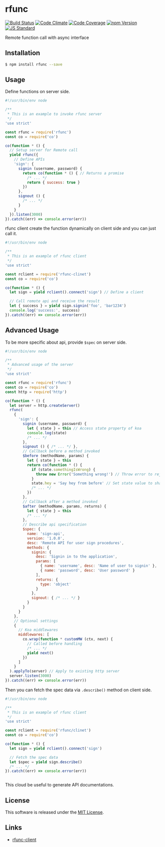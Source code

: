 rfunc
==========

<!---
This file is generated by ape-tmpl. Do not update manually.
--->

<!-- Badge Start -->
<a name="badges"></a>

[![Build Status][bd_travis_shield_url]][bd_travis_url]
[![Code Climate][bd_codeclimate_shield_url]][bd_codeclimate_url]
[![Code Coverage][bd_codeclimate_coverage_shield_url]][bd_codeclimate_url]
[![npm Version][bd_npm_shield_url]][bd_npm_url]
[![JS Standard][bd_standard_shield_url]][bd_standard_url]

[bd_repo_url]: https://github.com/rfunc-labo/rfunc
[bd_travis_url]: http://travis-ci.org/rfunc-labo/rfunc
[bd_travis_shield_url]: http://img.shields.io/travis/rfunc-labo/rfunc.svg?style=flat
[bd_travis_com_url]: http://travis-ci.com/rfunc-labo/rfunc
[bd_travis_com_shield_url]: https://api.travis-ci.com/rfunc-labo/rfunc.svg?token=
[bd_license_url]: https://github.com/rfunc-labo/rfunc/blob/master/LICENSE
[bd_codeclimate_url]: http://codeclimate.com/github/rfunc-labo/rfunc
[bd_codeclimate_shield_url]: http://img.shields.io/codeclimate/github/rfunc-labo/rfunc.svg?style=flat
[bd_codeclimate_coverage_shield_url]: http://img.shields.io/codeclimate/coverage/github/rfunc-labo/rfunc.svg?style=flat
[bd_gemnasium_url]: https://gemnasium.com/rfunc-labo/rfunc
[bd_gemnasium_shield_url]: https://gemnasium.com/rfunc-labo/rfunc.svg
[bd_npm_url]: http://www.npmjs.org/package/rfunc
[bd_npm_shield_url]: http://img.shields.io/npm/v/rfunc.svg?style=flat
[bd_standard_url]: http://standardjs.com/
[bd_standard_shield_url]: https://img.shields.io/badge/code%20style-standard-brightgreen.svg

<!-- Badge End -->


<!-- Description Start -->
<a name="description"></a>

Remote function call with async interface

<!-- Description End -->


<!-- Overview Start -->
<a name="overview"></a>



<!-- Overview End -->


<!-- Sections Start -->
<a name="sections"></a>

<!-- Section from "doc/guides/01.Installation.md.hbs" Start -->

<a name="section-doc-guides-01-installation-md"></a>

Installation
-----

```bash
$ npm install rfunc --save
```


<!-- Section from "doc/guides/01.Installation.md.hbs" End -->

<!-- Section from "doc/guides/02.Usage.md.hbs" Start -->

<a name="section-doc-guides-02-usage-md"></a>

Usage
---------

Define functions on server side.

```javascript
#!/usr/bin/env node

/**
 * This is an example to invoke rfunc server
 */
'use strict'

const rfunc = require('rfunc')
const co = require('co')

co(function * () {
  // Setup server for Remote call
  yield rfunc({
    // Define APIs
    'sign': {
      signin (username, password) {
        return co(function * () { // Returns a promise
          /* ... */
          return { success: true }
        })
      },
      signout () {
        /* ... */
      }
    }
  }).listen(3000)
}).catch((err) => console.error(err))


```

rfunc client create the function dynamically on client side and you can just call it.

```javascript
#!/usr/bin/env node

/**
 * This is an example of rfunc client
 */
'use strict'

const rclient = require('rfunc-clinet')
const co = require('co')

co(function * () {
  let sign = yield rclient().connect('sign') // Define a client

  // Call remote api and receive the result
  let { success } = yield sign.signin('foo', 'bar1234')
  console.log('success:', success)
}).catch((err) => console.error(err))

```


<!-- Section from "doc/guides/02.Usage.md.hbs" End -->

<!-- Section from "doc/guides/03.Advanced Usage.md.hbs" Start -->

<a name="section-doc-guides-03-advanced-usage-md"></a>

Advanced Usage
---------

To be more specific about api, provide `$spec` on server side.

```javascript
#!/usr/bin/env node

/**
 * Advanced usage of the server
 */
'use strict'

const rfunc = require('rfunc')
const co = require('co')
const http = require('http')

co(function * () {
  let server = http.createServer()
  rfunc(
    {
      'sign': {
        signin (username, password) {
          let { state } = this // Access state property of koa
          console.log(state)
          /* ... */
        },
        signout () { /* ... */ },
        // Callback before a method invoked
        $before (methodName, params) {
          let { state } = this
          return co(function * () {
            if (state.somethingIsWrong) {
              throw new Error('Something wrong!') // Throw error to reject invoking
            }
            state.hey = 'Say hey from before' // Set state value to share something with methods
            /* ... */
          })
        },
        // Callback after a method invoked
        $after (methodName, params, returns) {
          let { state } = this
          /* ... */
        },
        // Describe api specification
        $spec: {
          name: 'sign-api',
          version: '1.0.0',
          desc: 'Remote API for user sign procedures',
          methods: {
            signin: {
              desc: 'Signin in to the application',
              params: [
                { name: 'username', desc: 'Name of user to signin' },
                { name: 'password', desc: 'User password' }
              ],
              returns: {
                type: 'object'
              }
            },
            signout: { /* ... */ }
          }
        }
      }
    },
    // Optional settings
    {
      // Koa middlewares
      middlewares: [
        co.wrap(function * customMW (ctx, next) {
          // Called before handling
          /* ... */
          yield next()
        })
      ]
    }
  ).applyTo(server) // Apply to existing http server
  server.listen(3000)
}).catch((err) => console.error(err))

```

Then you can fetch the spec data via `.describe()` method on client side.

```javascript
#!/usr/bin/env node

/**
 * This is an example of rfunc client
 */
'use strict'

const rclient = require('rfunc/clinet')
const co = require('co')

co(function * () {
  let sign = yield rclient().connect('sign')

  // Fetch the spec data
  let $spec = yield sign.describe()
  /* ... */
}).catch((err) => console.error(err))



```

This cloud be useful to generate API documentations.


<!-- Section from "doc/guides/03.Advanced Usage.md.hbs" End -->


<!-- Sections Start -->


<!-- LICENSE Start -->
<a name="license"></a>

License
-------
This software is released under the [MIT License](https://github.com/rfunc-labo/rfunc/blob/master/LICENSE).

<!-- LICENSE End -->


<!-- Links Start -->
<a name="links"></a>

Links
------

+ [rfunc-client][rfunc_client_url]

[rfunc_client_url]: https://github.com/rfunc-labo/rfunc-client

<!-- Links End -->
